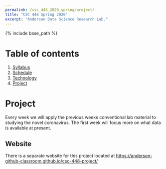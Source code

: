 ```yaml
---
permalink: /csc_448_2020_spring/project/
title: "CSC 448 Spring 2020"
excerpt: "Anderson Data Science Research Lab."
---
```


{% include base_path %}

# Table of contents
1. [Syllabus](/csc_448_2020_spring/)
2. [Schedule](/csc_448_2020_spring/schedule/)
3. [Technology](/csc_448_2020_spring/technology/)
4. [Project](/csc_448_2020_spring/project/)

# Project
Every week we will apply the previous weeks conventional lab material to studying the novel coronavirus.
The first week will focus more on what data is available at present.

## Website
There is a separate website for this project located at <a href="https://anderson-github-classroom.github.io/csc-448-project/">https://anderson-github-classroom.github.io/csc-448-project/</a>
